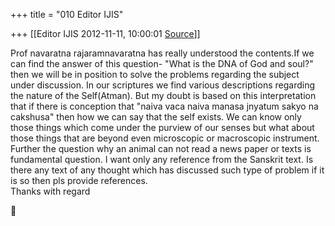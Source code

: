 +++
title = "010 Editor IJIS"

+++
[[Editor IJIS	2012-11-11, 10:00:01 [Source](https://groups.google.com/g/bvparishat/c/DGRVijLzoN0)]]



 Prof navaratna rajaramnavaratna has really understood the contents.If we can find the answer of this question- "What is the DNA of God and soul?" then we will be in position to solve the problems regarding the subject under discussion. In our scriptures we find various descriptions regarding the nature of the Self(Atman). But my doubt is based on this interpretation that if there is conception that "naiva vaca naiva manasa jnyatum sakyo na cakshusa" then how we can say that the self exists. We can know only those things which come under the purview of our senses but what about those things that are beyond even microscopic or macroscopic instrument. Further the question why an animal can not read a news paper or texts is fundamental question. I want only any reference from the Sanskrit text. Is there any text of any thought which has discussed such type of problem if it is so then pls provide references.  
Thanks with regard



